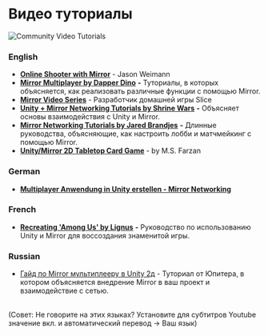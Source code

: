 # Видео туториалы

![Community Video Tutorials](../.gitbook/assets/2021-03-01\_12-16-30@2x.png)

### English

* [**Online Shooter with Mirror**](https://www.youtube.com/watch?v=j2so32ZlMoU\&t=2s) - Jason Weimann
* [**Mirror Multiplayer by Dapper Dino**](https://www.youtube.com/playlist?list=PLS6sInD7ThM1aUDj8lZrF4b4lpvejB2uB) **-** Туториалы, в которых объясняется, как реализовать различные функции с помощью Mirror.
* [**Mirror Video Series**](https://www.youtube.com/playlist?list=PLxadUPU23Hsmcy-YeZWCykywonNti3Yoj) - Разработчик домашней игры Slice
* [**Unity + Mirror Networking Tutorials by Shrine Wars**](https://www.youtube.com/playlist?list=PLXEG2omgKgCapAmGe20XBgd87rmxFdKhK) **-** Объясняет основы взаимодействия с Unity и Mirror.
* [**Mirror Networking Tutorials by Jared Brandjes**](https://www.youtube.com/playlist?list=PLDI3FQoanpm1X-HQI-SVkPqJEgcRwtu7M) **-** Длинные руководства, объясняющие, как настроить лобби и матчмейкинг с помощью Mirror.
* [**Unity/Mirror 2D Tabletop Card Game**](https://www.youtube.com/watch?v=Agw2kPINMdU\&list=PLCbP9KGntfcFTL19eDZsWSkVMfXANF7-U\&index=1) - by M.S. Farzan

### German

* [**Multiplayer Anwendung in Unity erstellen - Mirror Networking**](https://www.youtube.com/watch?v=p-PW6FZtgV4\&feature=youtu.be)

### French

* [**Recreating 'Among Us' by Lignus**](https://www.youtube.com/watch?v=j5ja-pKz05A) **-** Руководство по использованию Unity и Mirror для воссоздания знаменитой игры.

### Russian

* [Гайд по Mirror мультиплееру в Unity 2д](https://www.youtube.com/watch?v=HD9z5oMYRTU\&t=670s) - Туториал от Юпитера, в котором объясняется внедрение Mirror в ваш проект и взаимодействие с сетью.

\
(Совет: Не говорите на этих языках? Установите для субтитров Youtube значение вкл. и автоматический перевод -> Ваш язык)

